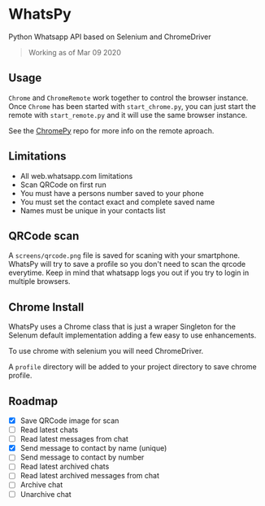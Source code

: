# WhatsPy

Python Whatsapp API based on Selenium and ChromeDriver

> Working as of Mar 09 2020

## Usage

`Chrome` and `ChromeRemote` work together to control the browser instance. Once
`Chrome` has been started with `start_chrome.py`, you can just start the remote 
with `start_remote.py` and it will use the same browser instance.

See the [ChromePy](https://github.com/matheusvanzan/chromepy) repo for more info on the remote aproach.

## Limitations

- All web.whatsapp.com limitations
- Scan QRCode on first run
- You must have a persons number saved to your phone
- You must set the contact exact and complete saved name
- Names must be unique in your contacts list

## QRCode scan

A `screens/qrcode.png` file is saved for scaning with your smartphone. 
WhatsPy will try to save a profile so you don't need to scan the qrcode everytime.
Keep in mind that whatsapp logs you out if you try to login in multiple browsers.

## Chrome Install

WhatsPy uses a Chrome class that is just a wraper Singleton for the Selenum 
default implementation adding a few easy to use enhancements.

To use chrome with selenium you will need ChromeDriver.

A `profile` directory will be added to your project directory to save chrome profile.

## Roadmap

- [x] Save QRCode image for scan
- [ ] Read latest chats
- [ ] Read latest messages from chat
- [x] Send message to contact by name (unique)
- [ ] Send message to contact by number
- [ ] Read latest archived chats
- [ ] Read latest archived messages from chat
- [ ] Archive chat
- [ ] Unarchive chat